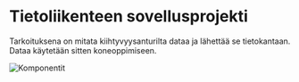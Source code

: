 # Tietoliikenteen sovellusprojekti

Tarkoituksena on mitata kiihtyvyysanturilta dataa ja lähettää se tietokantaan. Dataa käytetään sitten koneoppimiseen.


![Komponentit](https://github.com/user-attachments/assets/56c4bbcd-2feb-4b4c-8b8e-515688ba0762)
